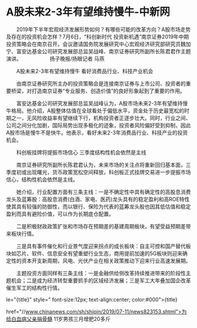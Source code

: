 # A股未来2-3年有望维持慢牛-中新网

　　2019年下半年宏观经济发展形势如何？有哪些可能的改革方向？A股市场走势及存在的投资机会怎样？7月6日，“科创新时代 投资新机遇”南京证券2019年中期投资策略会在南京召开。会议邀请国务院发展研究中心宏观经济研究部研究员魏加宁、富安达基金公司研究发展部总监吴战峰、南京证券研究所副所长陈君君作主题演讲。　　　　　　扬子晚报/扬眼记者 马燕

　　A股未来2-3年有望维持慢牛 看好消费品行业、科技产业机会

　　由南京证券研究所主办的投资策略会是连接南京证券与上市公司、投资者的重要桥梁，对打造南京证券“专业服务、创造价值”的良好形象起到了重要的作用。

　　富安达基金公司研究发展部总监吴战峰认为，A股市场未来2-3年有望维持慢牛格局。他介绍，A股整体估值在全球看处于偏低水平，资金处于历史最宽松的时期之一，无风险收益率有望继续下行，机构投资者正逐步壮大。同时，行业之间、公司之间分化加剧，国际局势出现多极化的迹象，投资者风险偏好受到抑制，因此A股市场是慢牛不是快牛。他表示，看好未来2-3年消费品行业、科技产业的投资机会。

　　科创板挂牌将提振市场信心 三季度结构性机会依然是主线

　　南京证券研究所副所长陈君君认为，未来市场的关注点将重新回归基本面，三季度初或出现曙光，货币政策宽松空间释放，科创板正式挂牌交易进一步提振市场信心，结构性机会依然是主线。

　　她介绍，行业配置方面有三条主线：一是不确定性中具有确定性的高股息消费龙头及蓝筹股：高股息消费(白酒、家电、医药)龙头具有的稳定盈利和高ROE特性使其具有较强的防御性，而以银行、保险为代表的蓝筹龙头股也因其低估值和稳定盈利而具有避险价值，可以作为长期底仓配置。

　　二是积极财政政策扩张和市场存在预期差的基建周期板块，有望受益预期差带来板块行情。

　　三是具有事件催化和行业景气度迎来拐点的成长板块：自主可控和国产替代板块如芯片、软件、信息安全有望重塑行业生态，商用提前加速的5G板块则迎来确定性的资本开支新周期，风电、光伏产业在相关政策推动下迎来行业高速发展期。

　　主题投资方面同样有三条主线：一是金融供给侧改革持续推进带来的阶段性主题机会；二是成为经济转型重要抓手的区域经济发展；三是军工大年叠加国企改革催生军工的结构性行情。

le="{title}" style=" font-size:12px; text-align:center; color:#000">{title}

href="//www.chinanews.com/sh/shipin/2019/07-11/news823153.shtml">为给白血病父亲捐骨髓 11岁男孩三月增肥20多斤
